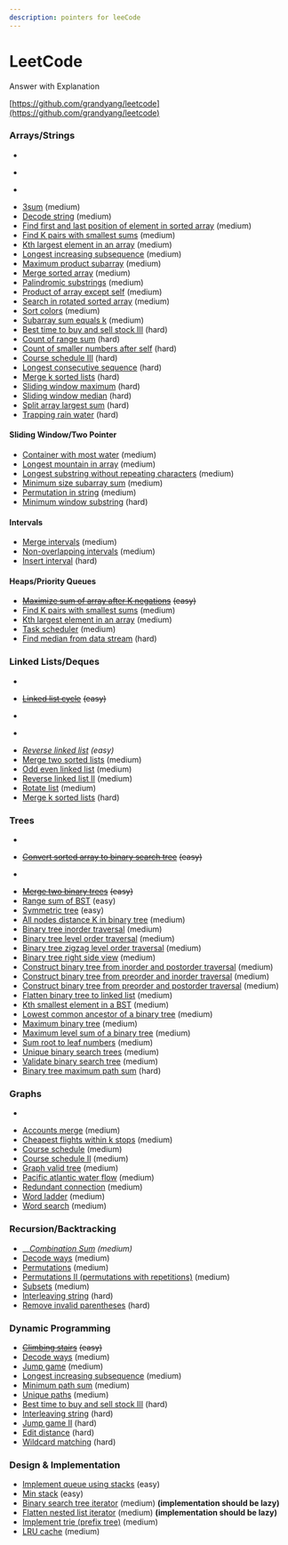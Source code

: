 ```yaml
---
description: pointers for leeCode
---
```


# LeetCode

Answer with Explanation

[https://github.com/grandyang/leetcode](https://github.com/grandyang/leetcode) 

### 

### Arrays/Strings

* ~~~~[~~Maximum subarray~~](https://leetcode.com/problems/maximum-subarray/) ~~\(easy\)~~
* ~~~~[~~two sum~~](https://leetcode.com/problems/two-sum/) ~~\(easy\) .~~\(unordered Map faster than map\)  
* ~~~~[~~Reverse string~~](https://leetcode.com/problems/reverse-string/) ~~\(easy\)~~
* [3sum](https://leetcode.com/problems/3sum/) \(medium\)
* [Decode string](https://leetcode.com/problems/decode-string/) \(medium\)
* [Find first and last position of element in sorted array](https://leetcode.com/problems/find-first-and-last-position-of-element-in-sorted-array/) \(medium\)
* [Find K pairs with smallest sums](https://leetcode.com/problems/find-k-pairs-with-smallest-sums/) \(medium\)
* [Kth largest element in an array](https://leetcode.com/problems/kth-largest-element-in-an-array/) \(medium\)
* [Longest increasing subsequence](https://leetcode.com/problems/longest-increasing-subsequence/) \(medium\)
* [Maximum product subarray](https://leetcode.com/problems/maximum-product-subarray/) \(medium\)
* [Merge sorted array](https://leetcode.com/problems/merge-sorted-array) \(medium\)
* [Palindromic substrings](https://leetcode.com/problems/palindromic-substrings/) \(medium\)
* [Product of array except self](https://leetcode.com/problems/product-of-array-except-self/) \(medium\)
* [Search in rotated sorted array](https://leetcode.com/problems/search-in-rotated-sorted-array/) \(medium\)
* [Sort colors](https://leetcode.com/problems/sort-colors/) \(medium\)
* [Subarray sum equals k](https://leetcode.com/problems/subarray-sum-equals-k/) \(medium\)
* [Best time to buy and sell stock III](https://leetcode.com/problems/best-time-to-buy-and-sell-stock-iii/) \(hard\)
* [Count of range sum](https://leetcode.com/problems/count-of-range-sum/) \(hard\)
* [Count of smaller numbers after self](https://leetcode.com/problems/count-of-smaller-numbers-after-self/) \(hard\)
* [Course schedule III](https://leetcode.com/problems/course-schedule-iii/) \(hard\)
* [Longest consecutive sequence](https://leetcode.com/problems/longest-consecutive-sequence/) \(hard\)
* [Merge k sorted lists](https://leetcode.com/problems/merge-k-sorted-lists) \(hard\)
* [Sliding window maximum](https://leetcode.com/problems/sliding-window-maximum/) \(hard\)
* [Sliding window median](https://leetcode.com/problems/sliding-window-median/) \(hard\)
* [Split array largest sum](https://leetcode.com/problems/split-array-largest-sum/) \(hard\)
* [Trapping rain water](https://leetcode.com/problems/trapping-rain-water/) \(hard\)

#### Sliding Window/Two Pointer

* [Container with most water](https://leetcode.com/problems/container-with-most-water/) \(medium\)
* [Longest mountain in array](https://leetcode.com/problems/longest-mountain-in-array/) \(medium\)
* [Longest substring without repeating characters](https://leetcode.com/problems/longest-substring-without-repeating-characters/) \(medium\)
* [Minimum size subarray sum](https://leetcode.com/problems/minimum-size-subarray-sum/) \(medium\)
* [Permutation in string](https://leetcode.com/problems/permutation-in-string/) \(medium\)
* [Minimum window substring](https://leetcode.com/problems/minimum-window-substring/) \(hard\)

#### Intervals

* [Merge intervals](https://leetcode.com/problems/merge-intervals) \(medium\)
* [Non-overlapping intervals](https://leetcode.com/problems/non-overlapping-intervals/) \(medium\)
* [Insert interval](https://leetcode.com/problems/insert-interval/) \(hard\)

#### Heaps/Priority Queues

* [~~Maximize sum of array after K negations~~](https://leetcode.com/problems/maximize-sum-of-array-after-k-negations/) ~~\(easy\)~~
* [Find K pairs with smallest sums](https://leetcode.com/problems/find-k-pairs-with-smallest-sums/) \(medium\)
* [Kth largest element in an array](https://leetcode.com/problems/kth-largest-element-in-an-array/) \(medium\)
* [Task scheduler](https://leetcode.com/problems/task-scheduler/) \(medium\)
* [Find median from data stream](https://leetcode.com/problems/find-median-from-data-stream/) \(hard\)

### Linked Lists/Deques

* ~~~~[~~Intersection of two linked lists~~](https://leetcode.com/problems/intersection-of-two-linked-lists/) ~~\(easy\)~~
* [~~Linked list cycle~~](https://leetcode.com/problems/linked-list-cycle) ~~\(easy\)~~
* ~~~~[~~Palindrome linked list~~](https://leetcode.com/problems/palindrome-linked-list/) ~~\(easy\)~~
* ~~~~[~~Remove duplicates from sorted list~~](https://leetcode.com/problems/remove-duplicates-from-sorted-list/) ~~\(easy\)~~
* [_Reverse linked list_](https://leetcode.com/problems/reverse-linked-list/) _\(easy\)_
* [Merge two sorted lists](https://leetcode.com/problems/merge-two-sorted-lists) \(medium\)
* [Odd even linked list](https://leetcode.com/problems/odd-even-linked-list/) \(medium\)
* [Reverse linked list II](https://leetcode.com/problems/reverse-linked-list-ii/) \(medium\)
* [Rotate list](https://leetcode.com/problems/rotate-list/) \(medium\)
* [Merge k sorted lists](https://leetcode.com/problems/merge-k-sorted-lists/) \(hard\)

### Trees

* ~~~~[~~Balanced binary tree~~](https://leetcode.com/problems/balanced-binary-tree/) ~~\(easy\)~~
* [~~Convert sorted array to binary search tree~~](https://leetcode.com/problems/convert-sorted-array-to-binary-search-tree/) ~~\(easy\)~~
* ~~~~[~~Invert binary tree~~](https://leetcode.com/problems/invert-binary-tree/) ~~\(easy\)~~
* [~~Merge two binary trees~~](https://leetcode.com/problems/merge-two-binary-trees/) ~~\(easy\)~~
* [Range sum of BST](https://leetcode.com/problems/range-sum-of-bst/) \(easy\)
* [Symmetric tree](https://leetcode.com/problems/symmetric-tree/) \(easy\)
* [All nodes distance K in binary tree](https://leetcode.com/problems/all-nodes-distance-k-in-binary-tree/) \(medium\)
* [Binary tree inorder traversal](https://leetcode.com/problems/binary-tree-inorder-traversal/) \(medium\)
* [Binary tree level order traversal](https://leetcode.com/problems/binary-tree-level-order-traversal/) \(medium\)
* [Binary tree zigzag level order traversal](https://leetcode.com/problems/binary-tree-zigzag-level-order-traversal/) \(medium\)
* [Binary tree right side view](https://leetcode.com/problems/binary-tree-right-side-view/) \(medium\)
* [Construct binary tree from inorder and postorder traversal](https://leetcode.com/problems/construct-binary-tree-from-inorder-and-postorder-traversal/) \(medium\)
* [Construct binary tree from preorder and inorder traversal](https://leetcode.com/problems/construct-binary-tree-from-preorder-and-inorder-traversal) \(medium\)
* [Construct binary tree from preorder and postorder traversal](https://leetcode.com/problems/construct-binary-tree-from-preorder-and-postorder-traversal) \(medium\)
* [Flatten binary tree to linked list](https://leetcode.com/problems/flatten-binary-tree-to-linked-list/) \(medium\)
* [Kth smallest element in a BST](https://leetcode.com/problems/kth-smallest-element-in-a-bst/) \(medium\)
* [Lowest common ancestor of a binary tree](https://leetcode.com/problems/lowest-common-ancestor-of-a-binary-tree/) \(medium\)
* [Maximum binary tree](https://leetcode.com/problems/maximum-binary-tree/) \(medium\)
* [Maximum level sum of a binary tree](https://leetcode.com/problems/maximum-level-sum-of-a-binary-tree/) \(medium\)
* [Sum root to leaf numbers](https://leetcode.com/problems/sum-root-to-leaf-numbers/) \(medium\)
* [Unique binary search trees](https://leetcode.com/problems/unique-binary-search-trees/) \(medium\)
* [Validate binary search tree](https://leetcode.com/problems/validate-binary-search-tree/) \(medium\)
* [Binary tree maximum path sum](https://leetcode.com/problems/binary-tree-maximum-path-sum/) \(hard\)

### Graphs

* ~~~~[~~Flood fill~~](https://leetcode.com/problems/flood-fill/) ~~\(easy\)~~
* [Accounts merge](https://leetcode.com/problems/accounts-merge) \(medium\)
* [Cheapest flights within k stops](https://leetcode.com/problems/cheapest-flights-within-k-stops/) \(medium\)
* [Course schedule](https://leetcode.com/problems/course-schedule/) \(medium\)
* [Course schedule II](https://leetcode.com/problems/course-schedule-ii/) \(medium\)
* [Graph valid tree](https://leetcode.com/problems/graph-valid-tree/) \(medium\)
* [Pacific atlantic water flow](https://leetcode.com/problems/pacific-atlantic-water-flow/) \(medium\)
* [Redundant connection](https://leetcode.com/problems/redundant-connection) \(medium\)
* [Word ladder](https://leetcode.com/problems/word-ladder/) \(medium\)
* [Word search](https://leetcode.com/problems/word-search/) \(medium\)

### Recursion/Backtracking

* \_\_[_Combination Sum_](https://leetcode.com/problems/combination-sum/) _\(medium\)_
* [Decode ways](https://leetcode.com/problems/decode-ways/) \(medium\)
* [Permutations](https://leetcode.com/problems/permutations/) \(medium\)
* [Permutations II \(permutations with repetitions\)](https://leetcode.com/problems/permutations-ii/) \(medium\)
* [Subsets](https://leetcode.com/problems/subsets/) \(medium\)
* [Interleaving string](https://leetcode.com/problems/interleaving-string/) \(hard\)
* [Remove invalid parentheses](https://leetcode.com/problems/remove-invalid-parentheses/) \(hard\)

### Dynamic Programming

* [~~Climbing stairs~~](https://leetcode.com/problems/climbing-stairs/) ~~\(easy\)~~
* [Decode ways](https://leetcode.com/problems/decode-ways/) \(medium\)
* [Jump game](https://leetcode.com/problems/jump-game/) \(medium\)
* [Longest increasing subsequence](https://leetcode.com/problems/longest-increasing-subsequence/) \(medium\)
* [Minimum path sum](https://leetcode.com/problems/minimum-path-sum/) \(medium\)
* [Unique paths](https://leetcode.com/problems/unique-paths/) \(medium\)
* [Best time to buy and sell stock III](https://leetcode.com/problems/best-time-to-buy-and-sell-stock-iii/) \(hard\)
* [Interleaving string](https://leetcode.com/problems/interleaving-string/) \(hard\)
* [Jump game II](https://leetcode.com/problems/jump-game-ii) \(hard\)
* [Edit distance](https://leetcode.com/problems/edit-distance/) \(hard\)
* [Wildcard matching](https://leetcode.com/problems/wildcard-matching/) \(hard\)

### Design & Implementation

* [Implement queue using stacks](https://leetcode.com/problems/implement-queue-using-stacks/) \(easy\)
* [Min stack](https://leetcode.com/problems/min-stack/) \(easy\)
* [Binary search tree iterator](https://leetcode.com/problems/binary-search-tree-iterator/) \(medium\) **\(implementation should be lazy\)**
* [Flatten nested list iterator](https://leetcode.com/problems/flatten-nested-list-iterator/) \(medium\) **\(implementation should be lazy\)**
* [Implement trie \(prefix tree\)](https://leetcode.com/problems/implement-trie-prefix-tree/) \(medium\)
* [LRU cache](https://leetcode.com/problems/lru-cache) \(medium\)

